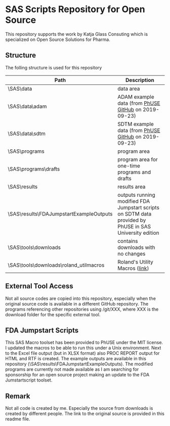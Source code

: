 # SAS Scripts Repository for Open Source

This repository supports the work by Katja Glass Consuting which is specialized on Open Source Solutions for Pharma. 


## Structure

The folling structure is used for this repository

| Path | Description |
| --- | --- |
| \SAS\data | data area |
| \SAS\data\adam | ADAM example data (from [PhUSE GitHub](https://github.com/phuse-org/phuse-scripts/tree/master/data/adam/TDF_ADaM_v1.0) on 2019-09-23) |
| \SAS\data\sdtm | SDTM example data (from [PhUSE GitHub](https://github.com/phuse-org/phuse-scripts/tree/master/data/sdtm/TDF_SDTM_v1.0) on 2019-09-23) |
| \SAS\programs | program area |
| \SAS\programs\drafts | program area for one-time programs and drafts |
| \SAS\results | results area |
| \SAS\results\FDAJumpstartExampleOutputs | outputs running modified FDA Jumpstart scripts on SDTM data provided by PhUSE in SAS University edition |
| \SAS\tools\downloads | contains downloads with no changes |
| \SAS\tools\downloads\roland_utilmacros | Roland's Utility Macros ([link](http://www.datasavantconsulting.com/roland/Spectre/download.html))


## External Tool Access

Not all source codes are copied into this repository, especially when the original source code is available in a different GitHub repository. The programs referencing other repositories using /git/XXX, where XXX is the download folder for the specific external tool. 

## FDA Jumpstart Scripts

This SAS Macro toolset has been provided to PhUSE under the MIT license. I updated the macros to be able to run this under a Unix environment. Next to the Excel file output (but in XLSX format) also PROC REPORT output for HTML and RTF is created. The example outputs are available in this repository (\SAS\results\FDAJumpstartExampleOutputs). The modified programs are currently not made available as I am searching for sponsorship for an open source project making an update to the FDA Jumstartscript toolset.

## Remark

Not all code is created by me. Especially the source from downloads is created by different people. The link to the original source is provided in this readme file.